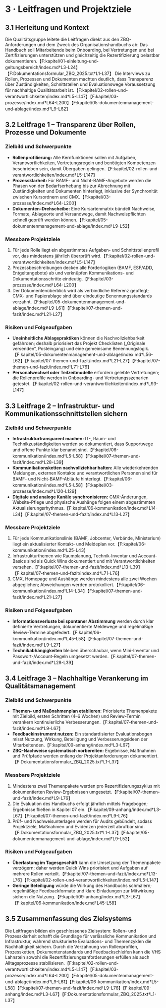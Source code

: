 # 3 · Leitfragen und Projektziele

## 3.1 Herleitung und Kontext

Die Qualitätsgruppe leitete die Leitfragen direkt aus den ZBQ-Anforderungen und dem Zweck des Organisationshandbuchs ab: Das Handbuch soll Mitarbeitende beim Onboarding, bei Vertretungen und bei Zertifizierungen unterstützen und gleichzeitig die Rezertifizierung belastbar dokumentieren.【F:kapitel/01-einleitung-und-geltungsbereich/index.md†L3-L24】【F:Dokumentationsformular_ZBQ_2025.txt†L1-L37】 Die Interviews zu Rollen, Prozessen und Dokumenten machten deutlich, dass Transparenz über Zuständigkeiten, Schnittstellen und Evaluationswege Voraussetzung für nachhaltige Qualitätsarbeit ist.【F:kapitel/02-rollen-und-verantwortlichkeiten/index.md†L5-L147】【F:kapitel/03-prozesse/index.md†L64-L200】【F:kapitel/05-dokumentenmanagement-und-ablage/index.md†L9-L62】

## 3.2 Leitfrage 1 – Transparenz über Rollen, Prozesse und Dokumente

### Zielbild und Schwerpunkte

- **Rollenprofilierung:** Alle Kernfunktionen sollen mit Aufgaben, Verantwortlichkeiten, Vertretungsregeln und benötigten Kompetenzen beschrieben sein, damit Übergaben gelingen.【F:kapitel/02-rollen-und-verantwortlichkeiten/index.md†L5-L147】
- **Prozessklarheit:** Für BAMF- und Nicht-BAMF-Angebote werden die Phasen von der Bedarfserhebung bis zur Abrechnung mit Zuständigkeiten und Dokumenten hinterlegt, inklusive der Synchronität zwischen Kursordnern und CMX.【F:kapitel/03-prozesse/index.md†L64-L200】
- **Dokumenten-Drehscheibe:** Eine Kursartenmatrix bündelt Nachweise, Formate, Ablageorte und Versandwege, damit Nachweispflichten schnell geprüft werden können.【F:kapitel/05-dokumentenmanagement-und-ablage/index.md†L9-L52】

### Messbare Projektziele

1. Für jede Rolle liegt ein abgestimmtes Aufgaben- und Schnittstellenprofil vor, das mindestens jährlich überprüft wird.【F:kapitel/02-rollen-und-verantwortlichkeiten/index.md†L5-L147】
2. Prozessbeschreibungen decken alle Förderlogiken (BAMF, ESF/ADD, Entgeltangebote) ab und verknüpfen Kommunikations- und Dokumentationsschritte eindeutig.【F:kapitel/03-prozesse/index.md†L64-L200】
3. Der Dokumentenüberblick wird als verbindliche Referenz gepflegt; CMX- und Papierablage sind über eindeutige Benennungsstandards verzahnt.【F:kapitel/05-dokumentenmanagement-und-ablage/index.md†L9-L61】【F:kapitel/07-themen-und-fazit/index.md†L21-L27】

### Risiken und Folgeaufgaben

- **Uneinheitliche Ablagepraktiken** können die Nachvollziehbarkeit gefährden; deshalb priorisiert das Projekt Checklisten („Originale versenden“, Posteingang) und eine gemeinsame Benennungslogik.【F:kapitel/05-dokumentenmanagement-und-ablage/index.md†L56-L62】【F:kapitel/07-themen-und-fazit/index.md†L21-L27】【F:kapitel/07-themen-und-fazit/index.md†L71-L76】
- **Personalwechsel oder Teilzeitmodelle** erfordern gelebte Vertretungen; die Rollenprofile werden in Onboarding- und Vertretungsszenarien getestet.【F:kapitel/02-rollen-und-verantwortlichkeiten/index.md†L93-L147】

## 3.3 Leitfrage 2 – Infrastruktur- und Kommunikationsschnittstellen sichern

### Zielbild und Schwerpunkte

- **Infrastrukturtransparent machen:** IT-, Raum- und Technikzuständigkeiten werden so dokumentiert, dass Supportwege und offene Punkte klar benannt sind.【F:kapitel/06-kommunikation/index.md†L5-L58】【F:kapitel/07-themen-und-fazit/index.md†L28-L39】
- **Kommunikationsketten nachvollziehbar halten:** Alle wiederkehrenden Meldungen, externen Kontakte und verantwortlichen Personen sind für BAMF- und Nicht-BAMF-Abläufe hinterlegt.【F:kapitel/06-kommunikation/index.md†L5-L58】【F:kapitel/03-prozesse/index.md†L120-L129】
- **Digitale und analoge Kanäle synchronisieren:** CMX-Änderungen, Website-Pflege und physische Aushänge folgen einem abgestimmten Aktualisierungsrhythmus.【F:kapitel/06-kommunikation/index.md†L14-L34】【F:kapitel/07-themen-und-fazit/index.md†L13-L27】

### Messbare Projektziele

1. Für jede Kommunikationslinie (BAMF, Jobcenter, Verbände, Ministerium) liegt ein aktualisierter Kontakt- und Meldeplan vor.【F:kapitel/06-kommunikation/index.md†L25-L43】
2. Infrastrukturthemen wie Raumplanung, Technik-Inventar und Account-Basics sind als Quick Wins dokumentiert und mit Verantwortlichkeiten versehen.【F:kapitel/07-themen-und-fazit/index.md†L13-L39】【F:kapitel/07-themen-und-fazit/index.md†L71-L76】
3. CMX, Homepage und Aushänge werden mindestens alle zwei Wochen abgeglichen; Abweichungen werden protokolliert.【F:kapitel/06-kommunikation/index.md†L14-L34】【F:kapitel/07-themen-und-fazit/index.md†L21-L27】

### Risiken und Folgeaufgaben

- **Informationsverluste bei spontaner Abstimmung** werden durch klar definierte Vertretungen, dokumentierte Meldewege und regelmäßige Review-Termine abgefedert.【F:kapitel/06-kommunikation/index.md†L45-L58】【F:kapitel/07-themen-und-fazit/index.md†L9-L27】
- **Technikabhängigkeiten** bleiben überschaubar, wenn Mini-Inventar und Passwort-/Account-Regeln umgesetzt werden.【F:kapitel/07-themen-und-fazit/index.md†L28-L39】

## 3.4 Leitfrage 3 – Nachhaltige Verankerung im Qualitätsmanagement

### Zielbild und Schwerpunkte

- **Themen- und Maßnahmenplan etablieren:** Priorisierte Themenpakete mit Zielbild, ersten Schritten (4–6 Wochen) und Review-Termin verankern kontinuierliche Verbesserungen.【F:kapitel/07-themen-und-fazit/index.md†L9-L67】
- **Feedbackinstrument nutzen:** Ein standardisierter Evaluationsbogen misst Nutzung, Wirkung, Beteiligung und Verbesserungsideen der Mitarbeitenden.【F:kapitel/09-anhang/index.md†L3-L67】
- **ZBQ-Nachweise systematisch vorbereiten:** Ergebnisse, Maßnahmen und Prüfpfade werden entlang der Projektanforderungen dokumentiert.【F:Dokumentationsformular_ZBQ_2025.txt†L1-L37】

### Messbare Projektziele

1. Mindestens zwei Themenpakete werden pro Rezertifizierungszyklus mit dokumentierten Review-Ergebnissen umgesetzt.【F:kapitel/07-themen-und-fazit/index.md†L9-L76】
2. Die Evaluation des Handbuchs erfolgt jährlich mittels Fragebogen; Ergebnisse fließen in Kapitel 07 ein.【F:kapitel/09-anhang/index.md†L3-L67】【F:kapitel/07-themen-und-fazit/index.md†L9-L76】
3. Prüf- und Nachweisunterlagen werden für Audits gebündelt, sodass Projektziele, Maßnahmen und Evidenzen jederzeit abrufbar sind.【F:Dokumentationsformular_ZBQ_2025.txt†L1-L37】【F:kapitel/05-dokumentenmanagement-und-ablage/index.md†L9-L52】

### Risiken und Folgeaufgaben

- **Überlastung im Tagesgeschäft** kann die Umsetzung der Themenpakete verzögern; daher werden Quick Wins priorisiert und Aufgaben auf mehrere Rollen verteilt.【F:kapitel/07-themen-und-fazit/index.md†L13-L76】【F:kapitel/02-rollen-und-verantwortlichkeiten/index.md†L5-L147】
- **Geringe Beteiligung** würde die Wirkung des Handbuchs schmälern; regelmäßige Feedbackformate und klare Einladungen zur Mitwirkung sichern die Nutzung.【F:kapitel/09-anhang/index.md†L3-L67】【F:kapitel/06-kommunikation/index.md†L45-L58】

## 3.5 Zusammenfassung des Zielsystems

Die Leitfragen bilden ein geschlossenes Zielsystem: Rollen- und Prozessklarheit schafft die Grundlage für verlässliche Kommunikation und Infrastruktur, während strukturierte Evaluations- und Themenzyklen die Nachhaltigkeit sichern. Durch die Verzahnung von Rollenprofilen, Prozessketten, Dokumentenstandards und Feedbackschleifen kann die VHS Lahnstein sowohl die Rezertifizierungsanforderungen erfüllen als auch Alltagsprozesse stabilisieren.【F:kapitel/02-rollen-und-verantwortlichkeiten/index.md†L5-L147】【F:kapitel/03-prozesse/index.md†L64-L200】【F:kapitel/05-dokumentenmanagement-und-ablage/index.md†L9-L61】【F:kapitel/06-kommunikation/index.md†L5-L58】【F:kapitel/07-themen-und-fazit/index.md†L9-L76】【F:kapitel/09-anhang/index.md†L3-L67】【F:Dokumentationsformular_ZBQ_2025.txt†L1-L37】
